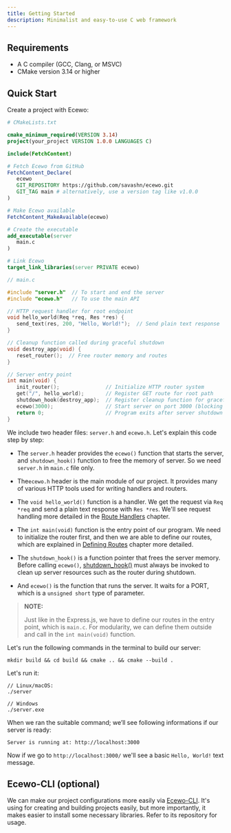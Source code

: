 ```yaml
---
title: Getting Started
description: Minimalist and easy-to-use C web framework
---
```


## Requirements

- A C compiler (GCC, Clang, or MSVC)
- CMake version 3.14 or higher

## Quick Start

Create a project with Ecewo:

```cmake
# CMakeLists.txt

cmake_minimum_required(VERSION 3.14)
project(your_project VERSION 1.0.0 LANGUAGES C)

include(FetchContent)

# Fetch Ecewo from GitHub
FetchContent_Declare(
   ecewo
   GIT_REPOSITORY https://github.com/savashn/ecewo.git
   GIT_TAG main # alternatively, use a version tag like v1.0.0
)

# Make Ecewo available
FetchContent_MakeAvailable(ecewo)

# Create the executable
add_executable(server
   main.c
)

# Link Ecewo
target_link_libraries(server PRIVATE ecewo)
```

```c
// main.c

#include "server.h"  // To start and end the server
#include "ecewo.h"   // To use the main API

// HTTP request handler for root endpoint
void hello_world(Req *req, Res *res) {
   send_text(res, 200, "Hello, World!");  // Send plain text response
}

// Cleanup function called during graceful shutdown
void destroy_app(void) {
   reset_router();  // Free router memory and routes
}

// Server entry point
int main(void) {
   init_router();               // Initialize HTTP router system
   get("/", hello_world);       // Register GET route for root path
   shutdown_hook(destroy_app);  // Register cleanup function for graceful shutdown
   ecewo(3000);                 // Start server on port 3000 (blocking call)
   return 0;                    // Program exits after server shutdown
}
```

We include two header files: `server.h` and `ecewo.h`. Let's explain this code step by step:

- The `server.h` header provides the `ecewo()` function that starts the server, and `shutdown_hook()` function to free the memory of server. So we need `server.h` in `main.c` file only.

- The`ecewo.h` header is the main module of our project. It provides many of various HTTP tools used for writing handlers and routers.

- The `void hello_world()` function is a handler. We get the request via `Req *req` and send a plain text response with `Res *res`. We'll see request handling more detailed in the [Route Handlers](/docs/route-handlers) chapter.

- The `int main(void)` function is the entry point of our program. We need to initialize the router first, and then we are able to define our routes, which are explained in [Defining Routes](/docs/defining-route) chapter more detailed.

- The `shutdown_hook()` is a function pointer that frees the server memory. Before calling `ecewo()`, [shutdown_hook()](/api/shutdown_hook/) must always be invoked to clean up server resources such as the router during shutdown.

- And `ecewo()` is the function that runs the server. It waits for a PORT, which is a `unsigned short` type of parameter.

> **NOTE:**
>
> Just like in the Express.js, we have to define our routes in the entry point, which is `main.c`. For modularity, we can define them outside and call in the `int main(void)` function.

Let's run the following commands in the terminal to build our server:

```shell
mkdir build && cd build && cmake .. && cmake --build .
```

Let's run it:
```shell
// Linux/macOS:
./server

// Windows
./server.exe
```

When we ran the suitable command; we’ll see following informations if our server is ready:

```
Server is running at: http://localhost:3000
```

Now if we go to `http://localhost:3000/` we'll see a basic `Hello, World!` text message.

## Ecewo-CLI (optional)

We can make our project configurations more easily via [Ecewo-CLI](https://github.com/savashn/ecewo-cli). It's using for creating and building projects easily, but more importantly, it makes easier to install some necessary libraries. Refer to its repository for usage.
